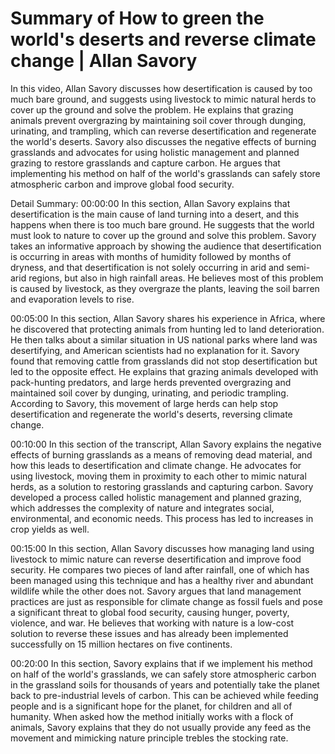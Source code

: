 # Summary of How to green the world's deserts and reverse climate change | Allan Savory

In this video, Allan Savory discusses how desertification is caused by too much bare ground, and suggests using livestock to mimic natural herds to cover up the ground and solve the problem. He explains that grazing animals prevent overgrazing by maintaining soil cover through dunging, urinating, and trampling, which can reverse desertification and regenerate the world's deserts. Savory also discusses the negative effects of burning grasslands and advocates for using holistic management and planned grazing to restore grasslands and capture carbon. He argues that implementing his method on half of the world's grasslands can safely store atmospheric carbon and improve global food security.

Detail Summary: 
00:00:00
In this section, Allan Savory explains that desertification is the main cause of land turning into a desert, and this happens when there is too much bare ground. He suggests that the world must look to nature to cover up the ground and solve this problem. Savory takes an informative approach by showing the audience that desertification is occurring in areas with months of humidity followed by months of dryness, and that desertification is not solely occurring in arid and semi-arid regions, but also in high rainfall areas. He believes most of this problem is caused by livestock, as they overgraze the plants, leaving the soil barren and evaporation levels to rise.

00:05:00
In this section, Allan Savory shares his experience in Africa, where he discovered that protecting animals from hunting led to land deterioration. He then talks about a similar situation in US national parks where land was desertifying, and American scientists had no explanation for it. Savory found that removing cattle from grasslands did not stop desertification but led to the opposite effect. He explains that grazing animals developed with pack-hunting predators, and large herds prevented overgrazing and maintained soil cover by dunging, urinating, and periodic trampling. According to Savory, this movement of large herds can help stop desertification and regenerate the world's deserts, reversing climate change.

00:10:00
In this section of the transcript, Allan Savory explains the negative effects of burning grasslands as a means of removing dead material, and how this leads to desertification and climate change. He advocates for using livestock, moving them in proximity to each other to mimic natural herds, as a solution to restoring grasslands and capturing carbon. Savory developed a process called holistic management and planned grazing, which addresses the complexity of nature and integrates social, environmental, and economic needs. This process has led to increases in crop yields as well.

00:15:00
In this section, Allan Savory discusses how managing land using livestock to mimic nature can reverse desertification and improve food security. He compares two pieces of land after rainfall, one of which has been managed using this technique and has a healthy river and abundant wildlife while the other does not. Savory argues that land management practices are just as responsible for climate change as fossil fuels and pose a significant threat to global food security, causing hunger, poverty, violence, and war. He believes that working with nature is a low-cost solution to reverse these issues and has already been implemented successfully on 15 million hectares on five continents.

00:20:00
In this section, Savory explains that if we implement his method on half of the world's grasslands, we can safely store atmospheric carbon in the grassland soils for thousands of years and potentially take the planet back to pre-industrial levels of carbon. This can be achieved while feeding people and is a significant hope for the planet, for children and all of humanity. When asked how the method initially works with a flock of animals, Savory explains that they do not usually provide any feed as the movement and mimicking nature principle trebles the stocking rate.

